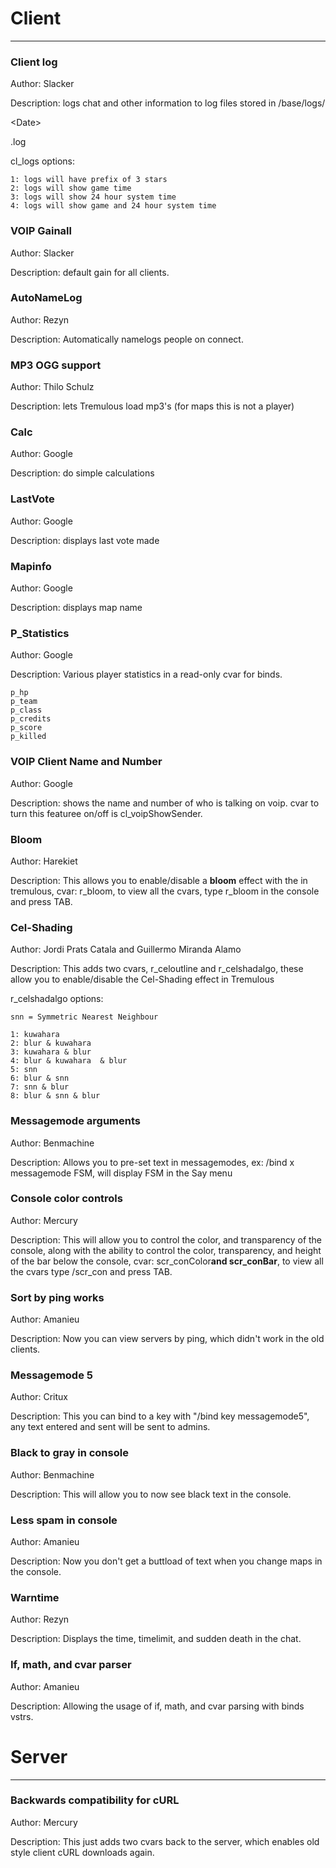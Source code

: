 # Client #

---


### Client log ###

Author: Slacker

Description: logs chat and other information to log files stored in <Tremulous home>/base/logs/

&lt;Date&gt;

.log

cl\_logs options:
```
1: logs will have prefix of 3 stars
2: logs will show game time
3: logs will show 24 hour system time
4: logs will show game and 24 hour system time
```

### VOIP Gainall ###

Author: Slacker

Description: default gain for all clients.

### AutoNameLog ###

Author: Rezyn

Description: Automatically namelogs people on connect.

### MP3 OGG support ###

Author: Thilo Schulz

Description: lets Tremulous load mp3's (for maps this is not a player)

### Calc ###

Author: Google

Description: do simple calculations

### LastVote ###

Author: Google

Description: displays last vote made

### Mapinfo ###

Author: Google

Description: displays map name

### P\_Statistics ###

Author: Google

Description: Various player statistics in a read-only cvar for binds.

```
p_hp
p_team
p_class
p_credits
p_score
p_killed
```

### VOIP Client Name and Number ###

Author: Google

Description: shows the name and number of who is talking on voip. cvar to turn this featuree on/off is cl\_voipShowSender.

### Bloom ###

Author: Harekiet

Description: This allows you to enable/disable a **bloom** effect with the in tremulous, cvar: r\_bloom, to view all the cvars, type r\_bloom in the console and press TAB.

### Cel-Shading ###

Author: Jordi Prats Catala and Guillermo Miranda Alamo

Description: This adds two cvars, r\_celoutline and r\_celshadalgo, these allow you to enable/disable the Cel-Shading effect in Tremulous

r\_celshadalgo options:
```
snn = Symmetric Nearest Neighbour

1: kuwahara
2: blur & kuwahara
3: kuwahara & blur
4: blur & kuwahara  & blur
5: snn
6: blur & snn
7: snn & blur
8: blur & snn & blur
```

### Messagemode arguments ###

Author: Benmachine

Description: Allows you to pre-set text in messagemodes, ex: /bind x messagemode FSM, will display FSM in the Say menu

### Console color controls ###

Author: Mercury

Description: This will allow you to control the color, and transparency of the console, along with the ability to control the color, transparency, and height of the bar below the console, cvar: scr\_conColor**and scr\_conBar**, to view all the cvars type /scr\_con and press TAB.

### Sort by ping works ###

Author: Amanieu

Description: Now you can view servers by ping, which didn't work in the old clients.

### Messagemode 5 ###

Author: Critux

Description: This you can bind to a key with "/bind key messagemode5", any text entered and sent will be sent to admins.

### Black to gray in console ###

Author: Benmachine

Description: This will allow you to now see black text in the console.

### Less spam in console ###

Author: Amanieu

Description: Now you don't get a buttload of text when you change maps in the console.

### Warntime ###

Author: Rezyn

Description: Displays the time, timelimit, and sudden death in the chat.

### If, math, and cvar parser ###

Author: Amanieu

Description: Allowing the usage of if, math, and cvar parsing with binds vstrs.

# Server #

---

### Backwards compatibility for cURL ###

Author: Mercury

Description: This just adds two cvars back to the server, which enables old style client cURL downloads again.